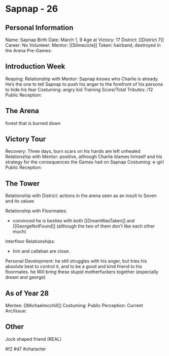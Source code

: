 # Sapnap - 26

## Personal Information
Name: Sapnap
Birth Date: March 1, 9
Age at Victory: 17
District: [[District 7]]
Career: No
Volunteer: 
Mentor: [[Slimecicle]]
Token: hairband, destroyed in the Arena
Pre-Games: 

## Introduction Week
Reaping:
Relationship with Mentor: Sapnap knows who Charlie is already. He’s the one to tell Sapnap to push his anger to the forefront of his persona to hide his fear
Costuming: angry kid
Training Score/Total Tributes: /12
Public Reception: 

## The Arena
forest that is burned down

## Victory Tour
Recovery: Three days, burn scars on his hands are left unhealed
Relationship with Mentor: positive, although Charlie blames himself and his strategy for the consequences the Games had on Sapnap
Costuming: e-girl
Public Reception: 

## The Tower
Relationship with District: actions in the arena seen as an insult to Seven and its values

Relationship with Floormates: 
- convinced he is besties with both [[DreamWasTaken]] and [[GeorgeNotFound]] (although the two of them don’t like each other much)

Interfloor Relationships:
- him and callahan are close.

Personal Development: he still struggles with his anger, but tries his absolute best to control it, and to be a good and kind friend to his floormates. he Will bring these stupid motherfuckers together (especially dream and george)

## As of Year 28
Mentee: [[Michaelmcchill]]
Costuming:
Public Perception:
Current Arc/Issue:

## Other
Jock shaped friend (REAL)

#f2 #d7 #character
